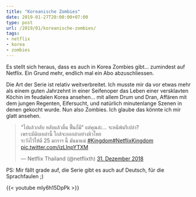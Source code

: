 ```yaml
---
title: "Koreanische Zombies"
date: 2019-01-27T20:00:00+07:00
type: post
url: /2019/01/koreanische-zombies/
tags:
- netflix
- korea
- zombies
---
```


Es stellt sich heraus, dass es auch in Korea Zombies gibt... zumindest auf Netflix. Ein Grund mehr, endlich mal ein Abo abzuschliessen. 

Die Art der Serie ist relativ weitverbreitet. Ich musste mir da vor etwas mehr als einem guten Jahrzehnt in einer Seifenoper das Leben einer versklavten K&ouml;chin im feudalen Korea ansehen... mit allem Drum und Dran, Aff&auml;ren mit dem jungen Regenten, Eifersucht, und nat&uuml;rlich minutenlange Szenen in denen gekocht wurde. Nun also Zombies. Ich glaube das k&ouml;nnte ich mir glatt ansehen.

<blockquote class="twitter-tweet" data-lang="de" data-dnt="true"><p lang="th" dir="ltr">&quot;ไปแล้วกลับ หลับแล้วตื่น ฟื้นก็มี&quot; แต่คุณล่ะ... จะหนีพ้นรึเปล่า? <br>เพราะผีดิบเหล่านี้ ใกล้จะออกล่าอย่างหิวโหย <br>ระวังไว้ให้ดี 25 มกราฯ นี้ มันมาแน่ <a href="https://twitter.com/hashtag/Kingdom?src=hash&amp;ref_src=twsrc%5Etfw">#Kingdom</a><a href="https://twitter.com/hashtag/NetflixKingdom?src=hash&amp;ref_src=twsrc%5Etfw">#NetflixKingdom</a> <a href="https://t.co/izLInpYTXM">pic.twitter.com/izLInpYTXM</a></p>&mdash; Netflix Thailand (@netflixth) <a href="https://twitter.com/netflixth/status/1079754048243462145?ref_src=twsrc%5Etfw">31. Dezember 2018</a></blockquote>

PS: Mir f&auml;llt grade auf, die Serie gibt es auch auf Deutsch, f&uuml;r die Sprachfaulen ;)

{{< youtube mIy6h15DpPk >}}